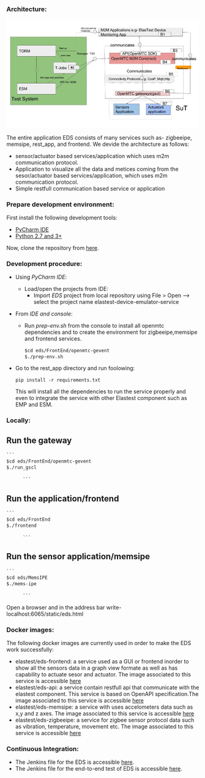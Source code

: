 ### Architecture:
 ![EDS screenshot examaple](image/eds_arch.jpg)

The entire application EDS consists of many services such as- zigbeeipe, memsipe, rest_app, and frontend. We devide the architecture as follows:
 - sensor/actuator based services/application which uses m2m communication protocol.
 - Application to visualize all the data and metices coming from the sesor/actuator based services/application, which uses m2m communication protocol.
 - Simple restfull communication based service or application
 
### Prepare development environment:

First install the following development tools:
 - [PyCharm IDE](https://www.jetbrains.com/pycharm/download/#section=linux)
 - [Python 2.7 and 3+](http://docs.python-guide.org/en/latest/starting/install3/linux/)
 
Now, clone the repository from [here](https://github.com/elastest/elastest-device-emulator-service/blob/master/).
 
### Development procedure:

  * Using  *PyCharm IDE*:
    * Load/open the projects from IDE:
      * Import *EDS* project from local repository using File > Open --> select the project name elastest-device-emulator-service
     
      
   * From *IDE and console*:
     * Run *prep-env.sh* from the console to install all openmtc dependencies and to create the environment for zigbeeipe,memsipe and frontend services.
          ```
       $cd eds/FrontEnd/openmtc-gevent
       $./prep-env.sh
       
          ```
    
   * Go to the rest_app directory and run foolowing:
      ```
      pip install -r requirements.txt
      
      ```
     This will install all the dependencies to run the service properly and even to integrate the service with other Elastest component such as EMP and ESM.
   
### Locally:
   ## Run the gateway
    ```
    $cd eds/FrontEnd/openmtc-gevent
    $./run_gscl
      
          ```
   ## Run the application/frontend
    ```
    $cd eds/FrontEnd
    $./frontend
      
          ```
   ## Run the sensor application/memsipe
    ```
    $cd eds/MemsIPE
    $./mems-ipe
      
          ```  
          
   Open a browser and in the address bar write- localhost:6065/static/eds.html
          
### Docker images:
The following docker images are currently used in order to make the EDS work successfully:
 - elastest/eds-frontend: a service used as a GUI or frontend inorder to show all the sensors data in a graph view 
 formate as well as has capability to actuate sesor and actuator. The image associated to this service is accessible [here](https://hub.docker.com/r/elastest/eds-frontend/)
 - elastest/eds-api: a service contain restfull api that communicate with the elastest component. This service is based on
 OpenAPI specification.The image associated to this service is accessible [here](https://hub.docker.com/r/elastest/eds-api/)
 - elastest/eds-memsipe: a service with uses accelometers data such as x,y and z axes. The image associated to this service is accessible [here](https://hub.docker.com/r/elastest/eds-zigbeeipe/)
 - elastest/eds-zigbeeipe: a service for zigbee sensor protocol data such as vibration, temperature, movement etc. The image associated to this service is accessible [here](https://hub.docker.com/r/elastest/eds-memsipe/)
 
### Continuous Integration:
 * The Jenkins file for the EDS is accessible [here](https://github.com/elastest/elastest-device-emulator-service/blob/master/Jenkinsfile).
 * The Jenkins file for the end-to-end test of EDS is accessible [here](https://github.com/elastest/elastest-device-emulator-service/blob/master/e2e-test/Jenkinsfile).
